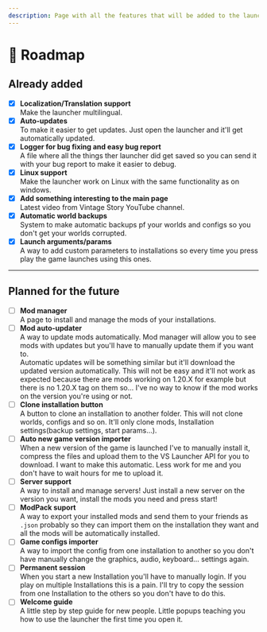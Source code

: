 ```yaml
---
description: Page with all the features that will be added to the launcher.
---
```


# 📝 Roadmap

## Already added

* [x] **Localization/Translation support**\
  Make the launcher multilingual.
* [x] **Auto-updates**\
  To make it easier to get updates. Just open the launcher and it'll get automatically updated.
* [x] **Logger for bug fixing and easy bug report**\
  A file where all the things ther launcher did get saved so you can send it with your bug report to make it easier to debug.
* [x] **Linux support**\
  Make the launcher work on Linux with the same functionality as on windows.
* [x] **Add something interesting to the main page**\
  Latest video from Vintage Story YouTube channel.
* [x] **Automatic world backups**\
  System to make automatic backups pf your worlds and configs so you don't get your worlds corrupted.
* [x] **Launch arguments/params**\
  A way to add custom parameters to installations so every time you press play the game launches using this ones.

***

## Planned for the future

* [ ] **Mod manager**\
  A page to install and manage the mods of your installations.
* [ ] **Mod auto-updater**\
  A way to update mods automatically. Mod manager will allow you to see mods with updates but you'll have to manually update them if you want to.\
  Automatic updates will be something similar but it'll download the updated version automatically. This will not be easy and it'll not work as expected because there are mods working on 1.20.X for example but there is no 1.20.X tag on them so... I've no way to know if the mod works on the version you're using or not.
* [ ] **Clone installation button**\
  A button to clone an installation to another folder. This will not clone worlds, configs and so on. It'll only clone mods, Installation settings(backup settings, start params...).
* [ ] **Auto new game version importer**\
  When a new version of the game is launched I've to manually install it, compress the files and upload them to the VS Launcher API for you to download. I want to make this automatic. Less work for me and you don't have to wait hours for me to upload it.
* [ ] **Server support**\
  A way to install and manage servers! Just install a new server on the version you want, install the mods you need and press start!
* [ ] **ModPack suport**\
  A way to export your installed mods and send them to your friends as `.json` probably so they can import them on the installation they want and all the mods will be automatically installed.
* [ ] **Game configs importer**\
  A way to import the config from one installation to another so you don't have manually change the graphics, audio, keyboard... settings again.
* [ ] **Permanent session**\
  When you start a new Installation you'll have to manually login. If you play on multiple Installations this is a pain. I'll try to copy the session from one Installation to the others so you don't have to do this.
* [ ] **Welcome guide**\
  A little step by step guide for new people. Little popups teaching you how to use the launcher the first time you open it.
